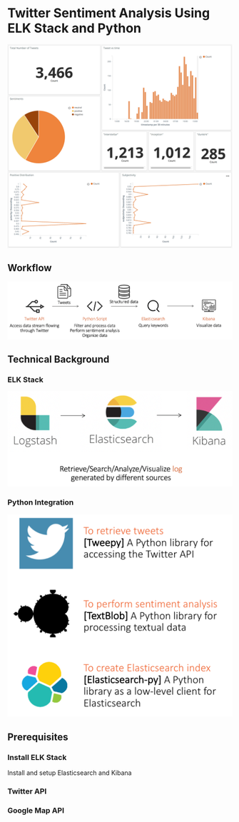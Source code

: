 # Twitter Sentiment Analysis Using ELK Stack and Python

![v1](images/visualize_1.png)



## Workflow
![workflow](images/workflow.png)

## Technical Background

### ELK Stack
![elk](images/elk_stack.png)

### Python Integration
![py](images/python.png)


## Prerequisites

### Install ELK Stack
Install and setup Elasticsearch and Kibana

### Twitter API

### Google Map API


